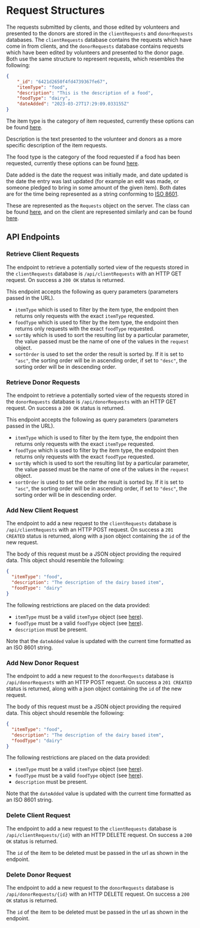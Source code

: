 # Request Structures

The requests submitted by clients, and those edited by volunteers and presented to the donors are stored in the `clientRequests` and `donorRequests` databases. The `clientRequests` database contains the requests which have come in from clients, and the `donorRequests` database contains requests which have been edited by volunteers and presented to the donor page. Both use the same structure to represent requests, which resembles the following:

```json
{
    "_id": "6421d2650f4fd4739367fe67",
    "itemType": "food",
    "description": "This is the description of a food",
    "foodType": "dairy",
    "dateAdded": "2023-03-27T17:29:09.033155Z"
}
```

The item type is the category of item requested, currently these options can be found [here](../../client/src/app/requests/request.ts).

Description is the text presented to the volunteer and donors as a more specific description of the item requests.

The food type is the category of the food requested if a food has been requested, currently these options can be found [here](../../client/src/app/requests/request.ts).

Date added is the date the request was initially made, and date updated is the date the entry was last updated (for example an edit was made, or someone pledged to bring in some amount of the given item). Both dates are for the time being represented as a string conforming to [ISO 8601](https://en.wikipedia.org/wiki/ISO_8601).

These are represented as the `Requests` object on the server. The class can be found [here](../../server/src/main/java/umm3601/request/Request.java), and on the client are represented similarly and can be found [here](../../client/src/app/requests/request.ts).

## API Endpoints

### Retrieve Client Requests

The endpoint to retrieve a potentially sorted view of the requests stored in the `clientRequests` database is `/api/clientRequests` with an HTTP GET request. On success a `200 OK` status is returned.

This endpoint accepts the following as query parameters (parameters passed in the URL).

- `itemType` which is used to filter by the item type, the endpoint then returns only requests with the exact `itemType` requested.
- `foodType` which is used to filter by the item type, the endpoint then returns only requests with the exact `foodType` requested.
- `sortBy` which is used to sort the resulting list by a particular parameter, the value passed must be the name of one of the values in the `request` object.
- `sortOrder` is used to set the order the result is sorted by. If it is set to `"asc"`, the sorting order will be in ascending order, if set to `"desc"`, the sorting order will be in descending order.
 
### Retrieve Donor Requests

The endpoint to retrieve a potentially sorted view of the requests stored in the `donorRequests` database is `/api/donorRequests` with an HTTP GET request. On success a `200 OK` status is returned.

This endpoint accepts the following as query parameters (parameters passed in the URL).

- `itemType` which is used to filter by the item type, the endpoint then returns only requests with the exact `itemType` requested.
- `foodType` which is used to filter by the item type, the endpoint then returns only requests with the exact `foodType` requested.
- `sortBy` which is used to sort the resulting list by a particular parameter, the value passed must be the name of one of the values in the `request` object.
- `sortOrder` is used to set the order the result is sorted by. If it is set to `"asc"`, the sorting order will be in ascending order, if set to `"desc"`, the sorting order will be in descending order.
 
### Add New Client Request

The endpoint to add a new request to the `clientRequests` database is `/api/clientRequests` with an HTTP POST request. On success a `201 CREATED` status is returned, along with a json object containing the `id` of the new request.

The body of this request must be a JSON object providing the required data. This object should resemble the following:

```json
{
  "itemType": "food",
  "description": "The description of the dairy based item",
  "foodType": "dairy"
}
```

The following restrictions are placed on the data provided:

- `itemType` must be a valid `itemType` object (see [here](../../client/src/app/requests/request.ts)).
- `foodType` must be a valid `foodType` object (see [here](../../client/src/app/requests/request.ts)).
- `description` must be present.

Note that the `dateAdded` value is updated with the current time formatted as an ISO 8601 string.

### Add New Donor Request

The endpoint to add a new request to the `donorRequests` database is `/api/donorRequests` with an HTTP POST request. On success a `201 CREATED` status is returned, along with a json object containing the `id` of the new request.

The body of this request must be a JSON object providing the required data. This object should resemble the following:

```json
{
  "itemType": "food",
  "description": "The description of the dairy based item",
  "foodType": "dairy"
}
```

The following restrictions are placed on the data provided:

- `itemType` must be a valid `itemType` object (see [here](../../client/src/app/requests/request.ts)).
- `foodType` must be a valid `foodType` object (see [here](../../client/src/app/requests/request.ts)).
- `description` must be present.

Note that the `dateAdded` value is updated with the current time formatted as an ISO 8601 string.

### Delete Client Request

The endpoint to add a new request to the `clientRequests` database is `/api/clientRequests/{id}` with an HTTP DELETE request. On success a `200 OK` status is returned.

The `id` of the item to be deleted must be passed in the url as shown in the endpoint.

### Delete Donor Request

The endpoint to add a new request to the `donorRequests` database is `/api/donorRequests/{id}` with an HTTP DELETE request. On success a `200 OK` status is returned.

The `id` of the item to be deleted must be passed in the url as shown in the endpoint.
